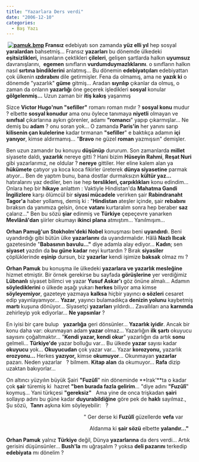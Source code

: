 ```yaml
---
title: "Yazarlara Ders verdi"
date: "2006-12-10"
categories: 
  - Baş Yazı
---
```


 **[![pamuk.bmp](../uploads/2006/12/pamuk.bmp)](http://nezihuzel.net/2006/12/10/yazarlara-ders-verdi/pamukbmp/ "pamuk.bmp") Fransız** edebiyatı son zamanda **yüz elli yıl** hep sosyal **yaralardan** bahsetmiş... Fransız **yazarları** bu dönemde ülkedeki **eşitsizlikleri,** insanların çektikleri **çileleri**, gelişen şartlarda halkın **uyumsuz** davranışlarını,  **egemen** sınıfların **vurdumduymazlıklarını**. o sınıfların halkın nasıl **sırtına bindiklerini** anlatmış... Bu dönemin **edebiyatçıları** edebiyattan çok ülkenin **ızdırabını** dile getirmişler. Fena da olmamış, ama ne **yazık ki** o dönemde "yazarlık" **güme** gitmiş... Aradan **sıyrılıp** çıkanlar da olmuş, o zaman da onların **yazarlığı** öne geçerek işledikleri **sosyal** konular **gölgelenmiş...** Uzun zaman bir **itiş kakış** yaşanmış

Sizce **Victor Hugo'nun "sefiller"** romanı roman mıdır ? **sosyal konu** mudur ? elbette **sosyal konudur** ama onu öylece tanımaya **niyetli** olmayan ve **sınıfsal** çıkarlarına aykırı görenler, adamı **"romancı**" yapıp çıkarmışlar... Ne demiş bu **adam** ? onu soran yok... O zamanda **Paris'in** her yanını sarıp **kilisenin çan kulelerine** kadar tırmanan **"sefiller**" e baktıkça adamın **içi yanıyor**, kimse aldırmamış... "**Bravo** ne güzel **roman** yazmışsın" demişler.

Ben uzun zamandır bu konuyu **düşünüp** dururum. Son zamanlarda **millet** siyasete daldı, **yazarlık** nereye gitti ? Hani bizim **Hüseyin Rahmi**, **Reşat Nuri** gibi yazarlarımız, ne oldular ? **nereye** gittiler. Her eline kalem alan ya **hükümete** çatıyor ya koca koca fikirler üreterek **dünya siyasetine** parmak atıyor... Ben de yaptım bunu, bana dostlar durmaksızın **kültür yaz...** hatıralarını yaz dediler, ben ise hep **terslikleri, çarpıklıkları** konu edindim... Onlara hep bir **hikaye** anlattım : Vaktiyle Hindistan'da **Mahatma Gandi** **İngilizlere** karşı ölümcül bir **siyasi mücadele** verirken şair **Rabindranaht Tagor'a** haber yollamış, demiş ki : "**Hindistan** ateşler içinde, şair **rebabını** bıraksın da yanımıza gelsin, önce **vatanı** kurtaralım sonra hep beraber **saz** çalarız..." Ben bu sözü **şiar** edinmiş ve **Türkiye** çepeçevre yanarken **Mevlânâ'dan** şiirler okumayı **ikinci plana** atmıştım... Yanılmışım...

**Orhan Pamuğ'un** **Stokholm'deki Nobel** konuşması beni **uyandırd**ı. Beni uyandırdığı gibi bütün ülke **yazarlarını** da uyandırmalıdır. Hâlâ **Nazlı Ilıcak** gazetesinde "**Babasının bavulu..."** diye adamla alay ediyor... **Kadın**; sen **siyaset** yazdın da **bu güne kadar** neyi kurtardın ? Bırak **siyasiler** çöplüklerinde **eşinip** dursun, biz **yazarlar** kendi işimize **baksak** olmaz mı ?

**Orhan Pamuk** bu konuşma ile ülkedeki **yazarlara ve yazarlık mesleğine** hizmet etmiştir. Bir örnek gerekirse bu sayfada **görüşlerine** yer verdiğimiz **Lübnanlı** siyaset bilimci ve yazar **Yusuf Askar'ı** göz önüne almalı... Adamın **söylediklerini** o ülkede aşağı yukarı **herkes** biliyor ama kimse **söyleyemiyor**, gazeteye yazmaya **kalksa** hiçbir yayıncı **o sözleri** cesaret edip yayınlayamıyor... **Yazar**, yayıncı bulamadıkça **denizin yolunu** kaybetmiş **martı** kuşuna dönüyor... Siyasetçi **yazarları** yıldırdı... Zavallıları ana **karnında** zehirleyip yok ediyorlar... **Ne yapsınlar** ?

En iyisi bir çare bulup   **yazarlığa** geri dönsünler... **Yazarlık iyidir**. Ancak bir konu daha var: okunmayan adam **yazar** olmaz... Yazarlığın **ilk şartı** okuyucu sayısını çoğaltmaktır... "**Kendi yazar, kendi okur**" yazarlığın da artık **sonu** gelmeli... **Türkiye'de** yazar bolluğu var... Bu ülkede **yazar** sayısı kadar **okuyucu** yok... **Okuyucudan** çok yazar var... Yazar **korozyonu,** yazarlık **erozyonu...** Herkes **yazıyor,** kimse **okumuyor**... Okunmayan **yazarlar** pazarı. Neden yazarlar   ? bilmem. **Kitap alan** da okumuyor... **Rafa** dizip uzaktan bakıyorlar...

On altıncı yüzyılın büyük Şairi **"Fuzûlî**" nin döneminde **Irak'**ta o kadar çok **şai**r türemiş ki  hazret **"ben burada fazla gelirim**... "diye adını **"Fuzûlî**" koymuş... Yani türkçesi **"gereksiz"**   Ama yine de onca trişkadan **şairi** sollayıp adını bu güne kadar **duyurabildiğine** göre pek de **haklı** sayılmaz., Şu sözü,  **Tanrı** aşkına kim söyleyebilir:   ?

                                                     " Ger derse ki **Fuzûlî** güzellerde **vefa** var

                                                         Aldanma ki **şair sözü** elbette **yalandır..."**

**Orhan Pamuk** yalnız **Türkiye** değil, Dünya **yazarlarına** da ders verdi... Artık gerisini düşünsünler... **Bush'la** mı uğraşalım ? yoksa **deli pazarını** terkedip **edebiyata** mı dönelim ?
